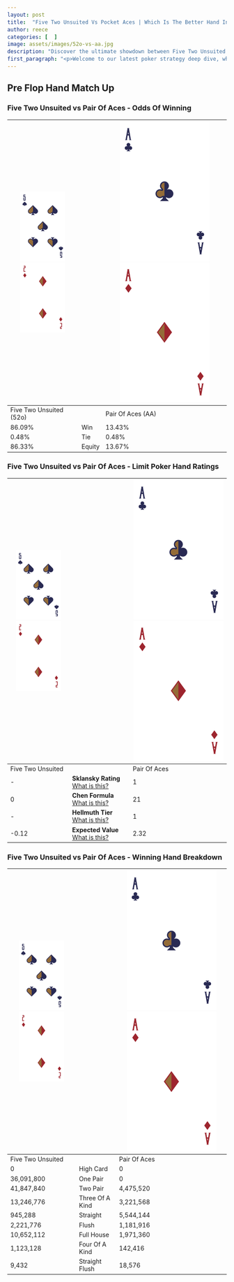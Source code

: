 ```yaml
---
layout: post
title:  "Five Two Unsuited Vs Pocket Aces | Which Is The Better Hand In Poker? A Complete Guide"
author: reece
categories: [  ]
image: assets/images/52o-vs-aa.jpg
description: "Discover the ultimate showdown between Five Two Unsuited and Pair Of Aces in poker! Uncover the odds, strategies, and scenarios where one hand triumphs over the other. Get ready to up your poker game with this thrilling analysis."
first_paragraph: "<p>Welcome to our latest poker strategy deep dive, where we're pitting two distinct hands against each other in a high-stakes showdown: Five Two Unsuited vs Pair Of Aces.</p><p>In the dynamic world of poker, every decision counts, and knowing which hand holds the upper hand is key to your success at the table.</p><p>In this article, we'll dissect these two hands, explore the scenarios where one dominates the other, and equip you with the knowledge to make strategic choices that can tip the odds in your favor.</p><p>Get ready to unravel the intriguing dynamics of these poker hands and elevate your game to new heights.</p>"
---
```




[comment]: # (sp0)

## Pre Flop Hand Match Up

<div class="table hand-ratings" markdown="1"> 



### Five Two Unsuited vs Pair Of Aces - Odds Of Winning


    
| ![image info](assets/images/hand1/5.png) ![image info](assets/images/hand1/2o.png) |  | ![image info](assets/images/hand2/A.png) ![image info](assets/images/hand2/Ao.png) |
| -------- | -------- | -------- |
| Five Two Unsuited (52o) |  | Pair Of Aces (AA) |
| 86.09% | Win | 13.43% |
| 0.48% | Tie | 0.48% |
| 86.33% | Equity | 13.67% |




[comment]: # (sp1)



### Five Two Unsuited vs Pair Of Aces - Limit Poker Hand Ratings


    
| ![image info](assets/images/hand1/5.png) ![image info](assets/images/hand1/2o.png) |  | ![image info](assets/images/hand2/A.png) ![image info](assets/images/hand2/Ao.png) |
| -------- | -------- | -------- |
| Five Two Unsuited |  | Pair Of Aces |
| - | **Sklansky Rating** [What is this?](/sklansky-rating-explained) | 1 |
| 0 | **Chen Formula** [What is this?](/chen-formula-explained) | 21 |
| - | **Hellmuth Tier** [What is this?](/Hellmuth-tier-explained) | 1 |
| -0.12 | **Expected Value** [What is this?](/expected-value-explained) | 2.32 |




[comment]: # (sp2)



### Five Two Unsuited vs Pair Of Aces - Winning Hand Breakdown


    
| ![image info](assets/images/hand1/5.png) ![image info](assets/images/hand1/2o.png) |  | ![image info](assets/images/hand2/A.png) ![image info](assets/images/hand2/Ao.png) |
| -------- | -------- | -------- |
| Five Two Unsuited |  | Pair Of Aces |
| 0 | High Card | 0 |
| 36,091,800 | One Pair | 0 |
| 41,847,840 | Two Pair | 4,475,520 |
| 13,246,776 | Three Of A Kind | 3,221,568 |
| 945,288 | Straight | 5,544,144 |
| 2,221,776 | Flush | 1,181,916 |
| 10,652,112 | Full House | 1,971,360 |
| 1,123,128 | Four Of A Kind | 142,416 |
| 9,432 | Straight Flush | 18,576 |




[comment]: # (sp3)



</div>

[comment]: # (sp4)



[comment]: # (sp5)

